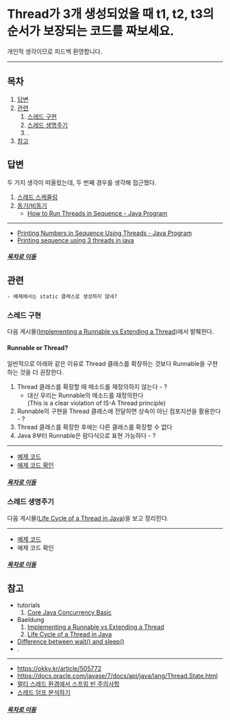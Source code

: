 Thread가 3개 생성되었을 때 t1, t2, t3의 순서가 보장되는 코드를 짜보세요.
=====
개인적 생각이므로 피드백 환영합니다.
- - -
## 목차
1. [답변](#답변)
2. [관련](#관련)
	1. [스레드 구현](#스레드-구현)
	2. [스레드 생명주기](#스레드-생명주기)
	3. .
3. [참고](#참고)

## 답변
두 가지 생각이 떠올랐는데, 두 번째 경우를 생각해 접근했다.

1. [스레드 스케쥴링](https://endorphin0710.tistory.com/27)
2. [동기/비동기](https://cornswrold.tistory.com/187)
	* [How to Run Threads in Sequence - Java Program](https://netjs.blogspot.com/2016/10/how-to-run-threads-in-sequence-java-program.html)

- - -
* [Printing Numbers in Sequence Using Threads - Java Program](https://netjs.blogspot.com/2018/04/printing-numbers-sequence-using-threads-java-program.html)
* [Printing sequence using 3 threads in java](https://java2blog.com/print-sequence-3-threads-java/)

##### [목차로 이동](#목차)

## 관련
```txt
- 예제에서는 static 클래스로 생성하지 않네?

```

### 스레드 구현
다음 게시물([Implementing a Runnable vs Extending a Thread](https://www.baeldung.com/java-runnable-vs-extending-thread))에서 발췌한다.

#### Runnable or Thread?
일반적으로 아래와 같은 이유로 Thread 클래스를 확장하는 것보다 Runnable을 구현하는 것을 더 권장한다.

1. Thread 클래스를 확장할 때 메소드를 재정의하지 않는다 - ?
	* 대신 우리는 Runnable의 메소드를 재정의한다  
	(This is a clear violation of IS-A Thread principle)
2. Runnable의 구현을 Thread 클래스에 전달하면 상속이 아닌 컴포지션을 활용한다 - ?
3. Thread 클래스를 확장한 후에는 다른 클래스를 확장할 수 없다
4. Java 8부터 Runnable은 람다식으로 표현 가능하다 - ?

- - -
* [예제 코드](https://github.com/eugenp/tutorials/blob/master/core-java-modules/core-java-concurrency-basic/src/test/java/com/baeldung/concurrent/runnable/RunnableVsThreadLiveTest.java)
* [예제 코드 확인](https://github.com/nara1030/TIL/blob/master/docs/thinking_list/interview/src/test/java/baeldung/concurrent/runnable/RunnableVsThreadLiveTest.java)

##### [목차로 이동](#목차)

### 스레드 생명주기
다음 게시물([Life Cycle of a Thread in Java](https://www.baeldung.com/java-thread-lifecycle))을 보고 정리힌다.


- - -
* [예제 코드](https://github.com/eugenp/tutorials/tree/master/core-java-modules/core-java-concurrency-basic-2/src/main/java/com/baeldung/concurrent/threadlifecycle)
* 예제 코드 확인

##### [목차로 이동](#목차)

## 참고
* tutorials
	1. [Core Java Concurrency Basic](https://github.com/eugenp/tutorials/tree/master/core-java-modules/core-java-concurrency-basic)
* Baeldung
	1. [Implementing a Runnable vs Extending a Thread](https://www.baeldung.com/java-runnable-vs-extending-thread)
	2. [Life Cycle of a Thread in Java](https://www.baeldung.com/java-thread-lifecycle)
* [Difference between wait() and sleep()](https://stackoverflow.com/questions/1036754/difference-between-wait-and-sleep)
* .

- - -
* https://okky.kr/article/505772
* https://docs.oracle.com/javase/7/docs/api/java/lang/Thread.State.html
* [멀티 스레드 환경에서 스프링 빈 주의사항](https://beyondj2ee.wordpress.com/2013/02/28/%EB%A9%80%ED%8B%B0-%EC%93%B0%EB%A0%88%EB%93%9C-%ED%99%98%EA%B2%BD%EC%97%90%EC%84%9C-%EC%8A%A4%ED%94%84%EB%A7%81%EB%B9%88-%EC%A3%BC%EC%9D%98%EC%82%AC%ED%95%AD/)
* [스레드 덤프 분석하기](https://d2.naver.com/helloworld/10963)

##### [목차로 이동](#목차)